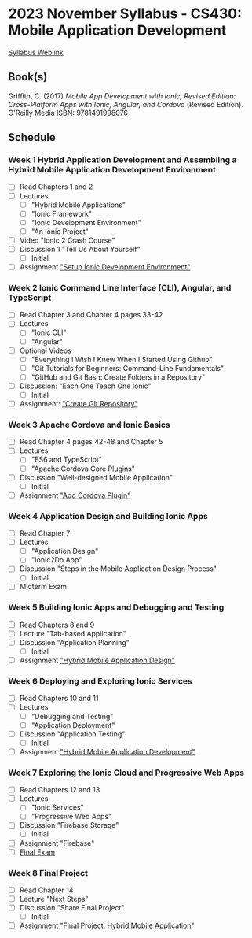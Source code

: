 # 2023 November Syllabus - CS430: Mobile Application Development

[Syllabus Weblink](https://content.grantham.edu/academics/GU_CS430/SyllabusV2.htm)

## Book(s)

Griffith, C. (2017) *Mobile App Development with Ionic, Revised Edition: Cross-Platform Apps with Ionic, Angular, and Cordova* (Revised Edition). O'Reilly Media ISBN: 9781491998076

## Schedule

### Week 1 Hybrid Application Development and Assembling a Hybrid Mobile Application Development Environment

- [ ] Read Chapters 1 and 2
- [ ] Lectures
  - [ ] "Hybrid Mobile Applications"
  - [ ] "Ionic Framework"
  - [ ] "Ionic Development Environment"
  - [ ] "An Ionic Project"
- [ ] Video "Ionic 2 Crash Course"
- [ ] Discussion 1 "Tell Us About Yourself"
  - [ ] Initial
- [ ] Assignment ["Setup Ionic Development Environment"](https://content.grantham.edu/academics/GU_CS430/W1Assignment.htm)

### Week 2 Ionic Command Line Interface (CLI), Angular, and TypeScript

- [ ] Read Chapter 3 and Chapter 4 pages 33-42
- [ ] Lectures
  - [ ] "Ionic CLI"
  - [ ] "Angular"
- [ ] Optional Videos
  - [ ] "Everything I Wish I Knew When I Started Using Github"
  - [ ] "Git Tutorials for Beginners: Command-Line Fundamentals"
  - [ ] "GitHub and Git Bash: Create Folders in a Repository"
- [ ] Discussion: "Each One Teach One Ionic"
  - [ ] Initial
- [ ] Assignment: ["Create Git Repository"](https://content.grantham.edu/academics/GU_CS430/W2Assignment.htm)

### Week 3 Apache Cordova and Ionic Basics

- [ ] Read Chapter 4 pages 42-48 and Chapter 5
- [ ] Lectures
  - [ ] "ES6 and TypeScript"
  - [ ] "Apache Cordova Core Plugins"
- [ ] Discussion "Well-designed Mobile Application"
  - [ ] Initial
- [ ] Assignment ["Add Cordova Plugin"](https://content.grantham.edu/academics/GU_CS430/W3Assignment.htm)

### Week 4 Application Design and Building Ionic Apps

- [ ] Read Chapter 7
- [ ] Lectures
  - [ ] "Application Design"
  - [ ] "Ionic2Do App"
- [ ] Discussion "Steps in the Mobile Application Design Process"
  - [ ] Initial
- [ ] Midterm Exam

### Week 5 Building Ionic Apps and Debugging and Testing

- [ ] Read Chapters 8 and 9
- [ ] Lecture "Tab-based Application"
- [ ] Discussion "Application Planning"
  - [ ] Initial
- [ ] Assignment ["Hybrid Mobile Application Design"](https://content.grantham.edu/academics/GU_CS430/W5Assignment.htm)

### Week 6 Deploying and Exploring Ionic Services

- [ ] Read Chapters 10 and 11
- [ ] Lectures
  - [ ] "Debugging and Testing"
  - [ ] "Application Deployment"
- [ ] Discussion "Application Testing"
  - [ ] Initial
- [ ] Assignment ["Hybrid Mobile Application Development"](https://content.grantham.edu/academics/GU_CS430/W6Assignment.htm)

### Week 7 Exploring the Ionic Cloud and Progressive Web Apps

- [ ] Read Chapters 12 and 13
- [ ] Lectures
  - [ ] "Ionic Services"
  - [ ] "Progressive Web Apps"
- [ ] Discussion "Firebase Storage"
  - [ ] Initial
- [ ] Assignment "Firebase"
- [ ] [Final Exam](https://content.grantham.edu/academics/GU_CS430/Final.htm)

### Week 8 Final Project

- [ ] Read Chapter 14
- [ ] Lecture "Next Steps"
- [ ] Discussion "Share Final Project"
  - [ ] Initial
- [ ] Assignment ["Final Project: Hybrid Mobile Application"](https://content.grantham.edu/academics/GU_CS430/W8Assignment.htm)
